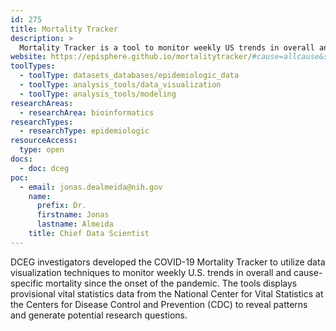 ```yaml
---
id: 275
title: Mortality Tracker
description: >
  Mortality Tracker is a tool to monitor weekly US trends in overall and cause-specific mortality since the onset of the COVID-19 pandemic.
website: https://episphere.github.io/mortalitytracker/#cause=allcause&state=All%20States
toolTypes:
  - toolType: datasets_databases/epidemiologic_data
  - toolType: analysis_tools/data_visualization 
  - toolType: analysis_tools/modeling
researchAreas:
  - researchArea: bioinformatics
researchTypes:
  - researchType: epidemiologic
resourceAccess:
  type: open
docs:
  - doc: dceg
poc:
  - email: jonas.dealmeida@nih.gov
    name:
      prefix: Dr.
      firstname: Jonas
      lastname: Almeida
    title: Chief Data Scientist
---
```

DCEG investigators developed the COVID-19 Mortality Tracker to utilize data visualization techniques to monitor weekly U.S. trends in overall and cause-specific mortality since the onset of the pandemic.
The tools displays provisional vital statistics data from the National Center for Vital Statistics at the Centers for Disease Control and Prevention (CDC) to reveal patterns and generate potential research questions.